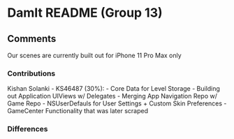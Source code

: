 # DamIt README (Group 13)

## Comments
Our scenes are currently built out for iPhone 11 Pro Max only

### Contributions
Kishan Solanki - KS46487 (30%):
    - Core Data for Level Storage 
    - Building out Application UIViews w/ Delegates
    - Merging App Navigation Repo w/ Game Repo
    - NSUserDefauls for User Settings + Custom Skin Preferences
    - GameCenter Functionality that was later scraped



### Differences 
